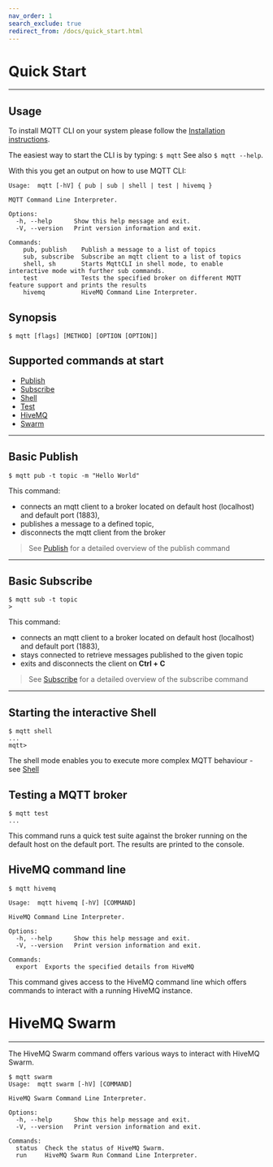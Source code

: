 ```yaml
---
nav_order: 1
search_exclude: true
redirect_from: /docs/quick_start.html
---
```


# Quick Start
***
## Usage

To install MQTT CLI on your system please follow the [Installation instructions](/docs/installation).

The easiest way to start the CLI is by typing:
``` $ mqtt ```
See also ``$ mqtt --help``.

With this you get an output on how to use MQTT CLI:
```
Usage:  mqtt [-hV] { pub | sub | shell | test | hivemq }

MQTT Command Line Interpreter.

Options:
  -h, --help      Show this help message and exit.
  -V, --version   Print version information and exit.

Commands:
    pub, publish    Publish a message to a list of topics
    sub, subscribe  Subscribe an mqtt client to a list of topics
    shell, sh       Starts MqttCLI in shell mode, to enable interactive mode with further sub commands.
    test            Tests the specified broker on different MQTT feature support and prints the results
    hivemq          HiveMQ Command Line Interpreter.

```

## Synopsis 
```
$ mqtt [flags] [METHOD] [OPTION [OPTION]]
```

## Supported commands at start

* [Publish](/docs/publish)
* [Subscribe](/docs/subscribe)
* [Shell](/docs/shell)
* [Test](/docs/test) 
* [HiveMQ](/docs/hivemq)
* [Swarm](/docs/swarm) 

***

## Basic Publish

```
$ mqtt pub -t topic -m "Hello World"
```
This command:
* connects an mqtt client to a broker located on default host (localhost) and default port (1883), 
* publishes a message to a defined topic, 
* disconnects the mqtt client from the broker

> See [Publish](/docs/publish) for a detailed overview of the publish command

***

## Basic Subscribe

```
$ mqtt sub -t topic
>
```
This command:
* connects an mqtt client to a broker located on default host (localhost) and default port (1883), 
* stays connected to retrieve messages published to the given topic
* exits and disconnects the client on **Ctrl + C** 

> See [Subscribe](/docs/subscribe) for a detailed overview of the subscribe command

***

## Starting the interactive Shell

```
$ mqtt shell
...
mqtt>
```

The shell mode enables you to execute more complex MQTT behaviour - see [Shell](/docs/shell) 

## Testing a MQTT broker

``` 
$ mqtt test
...
```

This command runs a quick test suite against the broker running on the default host on the default port.
The results are printed to the console.

## HiveMQ command line
```
$ mqtt hivemq

Usage:  mqtt hivemq [-hV] [COMMAND]

HiveMQ Command Line Interpreter.

Options:
  -h, --help      Show this help message and exit.
  -V, --version   Print version information and exit.

Commands:
  export  Exports the specified details from HiveMQ
```

This command gives access to the HiveMQ command line which offers commands to interact with a  running HiveMQ instance.

# HiveMQ Swarm
***

The HiveMQ Swarm command offers various ways to interact with HiveMQ Swarm.

```
$ mqtt swarm
Usage:  mqtt swarm [-hV] [COMMAND]

HiveMQ Swarm Command Line Interpreter.

Options:
  -h, --help      Show this help message and exit.
  -V, --version   Print version information and exit.

Commands:
  status  Check the status of HiveMQ Swarm.
  run     HiveMQ Swarm Run Command Line Interpreter.
```